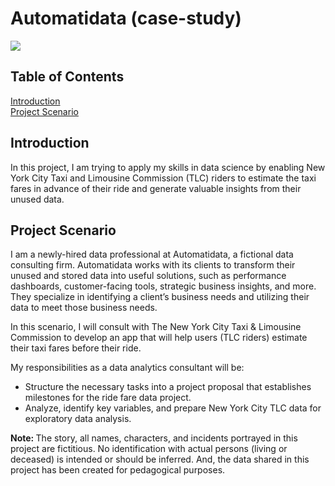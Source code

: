# Automatidata (case-study)
<img src="https://d3c33hcgiwev3.cloudfront.net/imageAssetProxy.v1/DcB4M5HRTBak-pHjrIEKcA_c155941e20c7465794baf18cc3c746f1_image.png?expiry=1694131200000&hmac=aYRyIXzDdoeSuyQorHCXjPQgyhaRzkhb6ZxfxMNYW-w"/><br>

## Table of Contents
[Introduction](#introduction)<br>
[Project Scenario](#project_scenario)<br>

<a id="introduction"></a>
## Introduction
In this project, I am trying to apply my skills in data science by enabling New York City Taxi and Limousine Commission (TLC) riders
to estimate the taxi fares in advance of their ride and generate valuable insights from their unused data.

<a id="project_scenario"></a>
## Project Scenario
I am a newly-hired data professional at Automatidata, a fictional data consulting firm. Automatidata works with its clients to transform their unused and stored data into useful solutions, such as performance dashboards, customer-facing tools, strategic business insights, and more. They specialize in identifying a client’s business needs and utilizing their data to meet those business needs. 

In this scenario, I will consult with The New York City Taxi & Limousine Commission to develop an app that will help users (TLC riders) estimate their taxi fares before their ride.

My responsibilities as a data analytics consultant will be:
- Structure the necessary tasks into a project proposal that establishes milestones for the ride fare data project.
- Analyze, identify key variables, and prepare New York City TLC data for exploratory data analysis.


<strong> Note: </strong>The story, all names, characters, and incidents portrayed in this project are fictitious. No identification with actual persons (living or deceased) is intended or should be inferred. And, the data shared in this project has been created for pedagogical purposes. 
